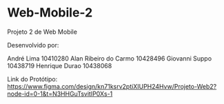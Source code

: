 # Web-Mobile-2

Projeto 2 de Web Mobile

Desenvolvido por:

André Lima 10410280 
Alan Ribeiro do Carmo 10428496 
Giovanni Suppo 10438719 
Henrique Durao 10438068

Link do Protótipo:
https://www.figma.com/design/kn71ksrv2ptiXIUPH24Hvw/Projeto-Web2?node-id=0-1&t=N3HHGuTsvitIP0Xs-1
